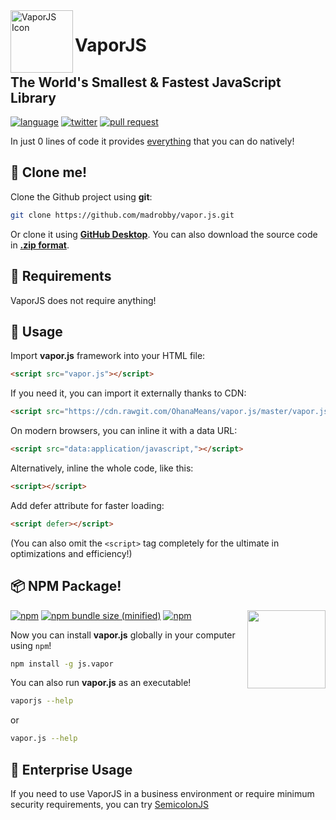 <img src="https://i.stack.imgur.com/Vkq2a.png" alt="VaporJS Icon" align="left" width="100">

# VaporJS

## The World's Smallest & Fastest JavaScript Library

[![language](https://img.shields.io/badge/language-javascript-yellow.svg?style=for-the-badge)](https://www.javascript.com/) [![twitter](https://img.shields.io/badge/Twitter-Vapor__JS-blue.svg?logo=twitter&style=for-the-badge)](http://twitter.com/vapor_js) [![pull request](https://img.shields.io/badge/Pull%20Request-99-brightgreen.svg?style=for-the-badge&logo=github)](https://github.com/madrobby/vapor.js/pull/99)

In just 0 lines of code it provides [everything](https://developer.mozilla.org/en-US/docs/Web/API) that you can do natively!

:vhs: Clone me!
----
Clone the Github project using **git**:
```bash
git clone https://github.com/madrobby/vapor.js.git
```
Or clone it using **[GitHub Desktop](https://desktop.github.com/)**.
You can also download the source code in **[.zip format](https://github.com/madrobby/vapor.js/archive/master.zip)**.

:electric_plug: Requirements
----
VaporJS does not require anything!


:runner: Usage
----
Import **vapor.js** framework into your HTML file:
```html
<script src="vapor.js"></script>
```

If you need it, you can import it externally thanks to CDN:
```html
<script src="https://cdn.rawgit.com/OhanaMeans/vapor.js/master/vapor.js"></script>
```

On modern browsers, you can inline it with a data URL:
```html
<script src="data:application/javascript,"></script>
```

Alternatively, inline the whole code, like this:
```html
<script></script>
```

Add defer attribute for faster loading:
```html
<script defer></script>
```

(You can also omit the `<script>` tag completely for the ultimate in optimizations and efficiency!)

:package: NPM Package!
----
<img src="https://cdn-images-1.medium.com/max/1600/1*DVki0FvyhmyFCkcPPuhMCw.png" align="right" width="125">

[![npm](https://img.shields.io/npm/v/js.vapor.svg?style=for-the-badge)](https://www.npmjs.com/package/js.vapor) [![npm bundle size (minified)](https://img.shields.io/bundlephobia/min/js.vapor.svg?style=for-the-badge)](https://www.npmjs.com/package/js.vapor) [![npm](https://img.shields.io/npm/dw/js.vapor.svg?style=for-the-badge)](https://www.npmjs.com/package/js.vapor)

Now you can install **vapor.js** globally in your computer using `npm`!

```bash
npm install -g js.vapor
```

You can also run **vapor.js** as an executable!

```bash
vaporjs --help
```
or
```bash
vapor.js --help
```

:briefcase: Enterprise Usage
----

If you need to use VaporJS in a business environment or require minimum security requirements, you can try [SemicolonJS](https://github.com/dchest/semicolon-js)
